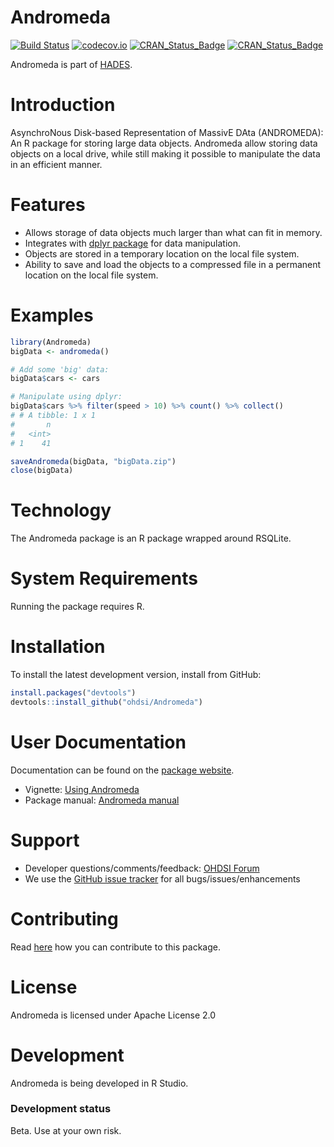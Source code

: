 Andromeda
=========

[![Build Status](https://github.com/OHDSI/Andromeda/workflows/R-CMD-check/badge.svg)](https://github.com/OHDSI/Andromeda/actions?query=workflow%3AR-CMD-check)
[![codecov.io](https://codecov.io/github/OHDSI/Andromeda/coverage.svg?branch=main)](https://app.codecov.io/gh/OHDSI/Andromeda?branch=main)
[![CRAN_Status_Badge](http://www.r-pkg.org/badges/version/Andromeda)](https://cran.r-project.org/package=Andromeda)
[![CRAN_Status_Badge](http://cranlogs.r-pkg.org/badges/Andromeda)](https://cran.r-project.org/package=Andromeda)

Andromeda is part of [HADES](https://ohdsi.github.io/Hades/).

Introduction
============
AsynchroNous Disk-based Representation of MassivE DAta (ANDROMEDA): An R package for storing large data objects. Andromeda allow storing data objects on a local drive, while still making it possible to manipulate the data in an efficient manner.  

Features
========
- Allows storage of data objects much larger than what can fit in memory.
- Integrates with [dplyr package](https://dplyr.tidyverse.org/) for data manipulation.
- Objects are stored in a temporary location on the local file system.
- Ability to save and load the objects to a compressed file in a permanent location on the local file system.

Examples
========
```r
library(Andromeda)
bigData <- andromeda()

# Add some 'big' data:
bigData$cars <- cars

# Manipulate using dplyr:
bigData$cars %>% filter(speed > 10) %>% count() %>% collect()
# # A tibble: 1 x 1
#       n
#   <int>
# 1    41

saveAndromeda(bigData, "bigData.zip")
close(bigData)
```

Technology
==========
The Andromeda package is an R package wrapped around RSQLite.

System Requirements
===================
Running the package requires R.

Installation
=============
To install the latest development version, install from GitHub:

```r
install.packages("devtools")
devtools::install_github("ohdsi/Andromeda")
```

User Documentation
==================
Documentation can be found on the [package website](https://ohdsi.github.io/Andromeda/).

* Vignette: [Using Andromeda](https://ohdsi.github.io/Andromeda/articles/UsingAndromeda.html)
* Package manual: [Andromeda manual](https://ohdsi.github.io/Andromeda/reference/index.html) 

Support
=======
* Developer questions/comments/feedback: <a href="http://forums.ohdsi.org/c/developers">OHDSI Forum</a>
* We use the <a href="https://github.com/OHDSI/Andromeda/issues">GitHub issue tracker</a> for all bugs/issues/enhancements

Contributing
============
Read [here](https://ohdsi.github.io/Hades/contribute.html) how you can contribute to this package.

License
=======
Andromeda is licensed under Apache License 2.0

Development
===========
Andromeda is being developed in R Studio.

### Development status

Beta. Use at your own risk.

